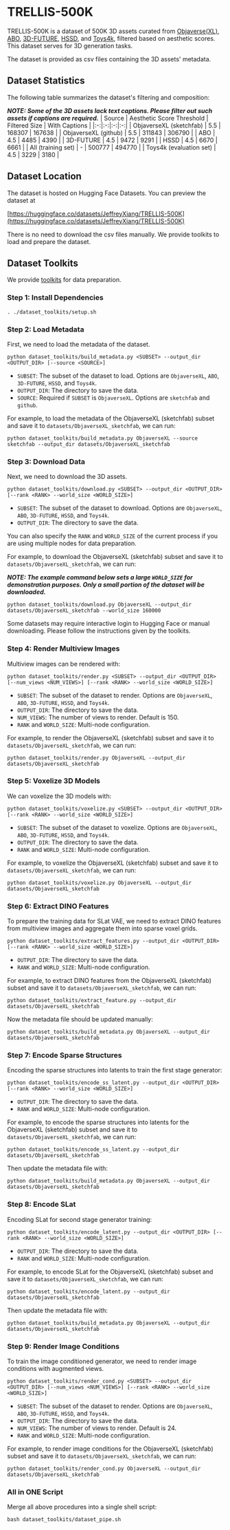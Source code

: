 # TRELLIS-500K

TRELLIS-500K is a dataset of 500K 3D assets curated from [Objaverse(XL)](https://objaverse.allenai.org/), [ABO](https://amazon-berkeley-objects.s3.amazonaws.com/index.html), [3D-FUTURE](https://tianchi.aliyun.com/specials/promotion/alibaba-3d-future), [HSSD](https://huggingface.co/datasets/hssd/hssd-models), and [Toys4k](https://github.com/rehg-lab/lowshot-shapebias/tree/main/toys4k), filtered based on aesthetic scores.
This dataset serves for 3D generation tasks.

The dataset is provided as csv files containing the 3D assets' metadata.

## Dataset Statistics

The following table summarizes the dataset's filtering and composition:

***NOTE: Some of the 3D assets lack text captions. Please filter out such assets if captions are required.***
| Source | Aesthetic Score Threshold | Filtered Size | With Captions |
|:-:|:-:|:-:|:-:|
| ObjaverseXL (sketchfab) | 5.5 | 168307 | 167638 |
| ObjaverseXL (github) | 5.5 | 311843 | 306790 |
| ABO | 4.5 | 4485 | 4390 |
| 3D-FUTURE | 4.5 | 9472 | 9291 |
| HSSD | 4.5 | 6670 | 6661 |
| All (training set) | - | 500777 | 494770 |
| Toys4k (evaluation set) | 4.5 | 3229 | 3180 |

## Dataset Location

The dataset is hosted on Hugging Face Datasets. You can preview the dataset at

[https://huggingface.co/datasets/JeffreyXiang/TRELLIS-500K](https://huggingface.co/datasets/JeffreyXiang/TRELLIS-500K)

There is no need to download the csv files manually. We provide toolkits to load and prepare the dataset.

## Dataset Toolkits

We provide [toolkits](dataset_toolkits) for data preparation.

### Step 1: Install Dependencies

```
. ./dataset_toolkits/setup.sh
```

### Step 2: Load Metadata

First, we need to load the metadata of the dataset.

```
python dataset_toolkits/build_metadata.py <SUBSET> --output_dir <OUTPUT_DIR> [--source <SOURCE>]
```

- `SUBSET`: The subset of the dataset to load. Options are `ObjaverseXL`, `ABO`, `3D-FUTURE`, `HSSD`, and `Toys4k`.
- `OUTPUT_DIR`: The directory to save the data.
- `SOURCE`: Required if `SUBSET` is `ObjaverseXL`. Options are `sketchfab` and `github`.

For example, to load the metadata of the ObjaverseXL (sketchfab) subset and save it to `datasets/ObjaverseXL_sketchfab`, we can run:

```
python dataset_toolkits/build_metadata.py ObjaverseXL --source sketchfab --output_dir datasets/ObjaverseXL_sketchfab
```

### Step 3: Download Data

Next, we need to download the 3D assets.

```
python dataset_toolkits/download.py <SUBSET> --output_dir <OUTPUT_DIR> [--rank <RANK> --world_size <WORLD_SIZE>]
```

- `SUBSET`: The subset of the dataset to download. Options are `ObjaverseXL`, `ABO`, `3D-FUTURE`, `HSSD`, and `Toys4k`.
- `OUTPUT_DIR`: The directory to save the data.

You can also specify the `RANK` and `WORLD_SIZE` of the current process if you are using multiple nodes for data preparation.

For example, to download the ObjaverseXL (sketchfab) subset and save it to `datasets/ObjaverseXL_sketchfab`, we can run: 

***NOTE: The example command below sets a large `WORLD_SIZE` for demonstration purposes. Only a small portion of the dataset will be downloaded.***

```
python dataset_toolkits/download.py ObjaverseXL --output_dir datasets/ObjaverseXL_sketchfab --world_size 160000
```

Some datasets may require interactive login to Hugging Face or manual downloading. Please follow the instructions given by the toolkits.



### Step 4: Render Multiview Images

Multiview images can be rendered with:

```
python dataset_toolkits/render.py <SUBSET> --output_dir <OUTPUT_DIR> [--num_views <NUM_VIEWS>] [--rank <RANK> --world_size <WORLD_SIZE>]
```

- `SUBSET`: The subset of the dataset to render. Options are `ObjaverseXL`, `ABO`, `3D-FUTURE`, `HSSD`, and `Toys4k`.
- `OUTPUT_DIR`: The directory to save the data.
- `NUM_VIEWS`: The number of views to render. Default is 150.
- `RANK` and `WORLD_SIZE`: Multi-node configuration.

For example, to render the ObjaverseXL (sketchfab) subset and save it to `datasets/ObjaverseXL_sketchfab`, we can run:

```
python dataset_toolkits/render.py ObjaverseXL --output_dir datasets/ObjaverseXL_sketchfab
```



### Step 5: Voxelize 3D Models

We can voxelize the 3D models with:

```
python dataset_toolkits/voxelize.py <SUBSET> --output_dir <OUTPUT_DIR> [--rank <RANK> --world_size <WORLD_SIZE>]
```

- `SUBSET`: The subset of the dataset to voxelize. Options are `ObjaverseXL`, `ABO`, `3D-FUTURE`, `HSSD`, and `Toys4k`.
- `OUTPUT_DIR`: The directory to save the data.
- `RANK` and `WORLD_SIZE`: Multi-node configuration.

For example, to voxelize the ObjaverseXL (sketchfab) subset and save it to `datasets/ObjaverseXL_sketchfab`, we can run:
```
python dataset_toolkits/voxelize.py ObjaverseXL --output_dir datasets/ObjaverseXL_sketchfab
```

### Step 6: Extract DINO Features

To prepare the training data for SLat VAE, we need to extract DINO features from multiview images and aggregate them into sparse voxel grids.

```
python dataset_toolkits/extract_features.py --output_dir <OUTPUT_DIR> [--rank <RANK> --world_size <WORLD_SIZE>]
```

- `OUTPUT_DIR`: The directory to save the data.
- `RANK` and `WORLD_SIZE`: Multi-node configuration.


For example, to extract DINO features from the ObjaverseXL (sketchfab) subset and save it to `datasets/ObjaverseXL_sketchfab`, we can run:

```
python dataset_toolkits/extract_feature.py --output_dir datasets/ObjaverseXL_sketchfab
```

Now the metadata file should be updated manually:

```
python dataset_toolkits/build_metadata.py ObjaverseXL --output_dir datasets/ObjaverseXL_sketchfab
```

### Step 7: Encode Sparse Structures

Encoding the sparse structures into latents to train the first stage generator:

```
python dataset_toolkits/encode_ss_latent.py --output_dir <OUTPUT_DIR> [--rank <RANK> --world_size <WORLD_SIZE>]
```

- `OUTPUT_DIR`: The directory to save the data.
- `RANK` and `WORLD_SIZE`: Multi-node configuration.

For example, to encode the sparse structures into latents for the ObjaverseXL (sketchfab) subset and save it to `datasets/ObjaverseXL_sketchfab`, we can run:

```
python dataset_toolkits/encode_ss_latent.py --output_dir datasets/ObjaverseXL_sketchfab
```

Then update the metadata file with:

```
python dataset_toolkits/build_metadata.py ObjaverseXL --output_dir datasets/ObjaverseXL_sketchfab
```

### Step 8: Encode SLat

Encoding SLat for second stage generator training:

```
python dataset_toolkits/encode_latent.py --output_dir <OUTPUT_DIR> [--rank <RANK> --world_size <WORLD_SIZE>]
```

- `OUTPUT_DIR`: The directory to save the data.
- `RANK` and `WORLD_SIZE`: Multi-node configuration.

For example, to encode SLat for the ObjaverseXL (sketchfab) subset and save it to `datasets/ObjaverseXL_sketchfab`, we can run:

```
python dataset_toolkits/encode_latent.py --output_dir datasets/ObjaverseXL_sketchfab
```

Then update the metadata file with:

```
python dataset_toolkits/build_metadata.py ObjaverseXL --output_dir datasets/ObjaverseXL_sketchfab
```

### Step 9: Render Image Conditions

To train the image conditioned generator, we need to render image conditions with augmented views.

```
python dataset_toolkits/render_cond.py <SUBSET> --output_dir <OUTPUT_DIR> [--num_views <NUM_VIEWS>] [--rank <RANK> --world_size <WORLD_SIZE>]
```

- `SUBSET`: The subset of the dataset to render. Options are `ObjaverseXL`, `ABO`, `3D-FUTURE`, `HSSD`, and `Toys4k`.
- `OUTPUT_DIR`: The directory to save the data.
- `NUM_VIEWS`: The number of views to render. Default is 24.
- `RANK` and `WORLD_SIZE`: Multi-node configuration.

For example, to render image conditions for the ObjaverseXL (sketchfab) subset and save it to `datasets/ObjaverseXL_sketchfab`, we can run:

```
python dataset_toolkits/render_cond.py ObjaverseXL --output_dir datasets/ObjaverseXL_sketchfab
```

### All in ONE Script 
Merge all above procedures into a single shell script:
``` 
bash dataset_toolkits/dataset_pipe.sh
```
